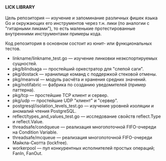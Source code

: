 #### LICK LIBRARY
Цель репозитория — изучение и запоминание различных фишек языка Go и окружающих его инструментов через т.н. лики (по аналогии с "гитарными ликами"), то есть маленькие протестированные внутренними инструментами примеры кода.   
 
Код репозитория в основном состоит из юнит- или функциональных тестов.

- linkname/linkname_test.go — изучение линковки неэкспортируемых сущностей.
- pkg/blindsaga — простейший оркестратор для "слепой саги".
- pkg/dostack — хранилище команд с поддержкой стековой отмены.
- pkg/meanval — модуль расчёта и хранения средних значений.
- pkg/notifabric — фабрика по созданию уведомителей (пример паттерна).
- pkg/tcp — простейшие TCP клиент и сервер.
- pkg/udp — простейшие UDP "клиент" и "сервер".
- postgresql/isolation_levels_test.go — изучение уровней изоляции  и аномалий чтения PostgreSQL.
- reflect/types_and_values_test.go — исследование свойств reflect.Type и reflect.Value.
- threadsafe/condqueue — реализация многопоточной FIFO-очереди на Condition Variable.
- threadsafe/mcqueue — реализация многопоточной FIFO-очереди Майкла-Скотта (lockfree).
- workerpool — пул конкурентных исполнителей простых операций; FanIn, FanOut.